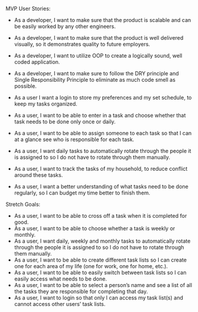 MVP User Stories:

* As a developer, I want to make sure that the product is scalable and can be easily worked by any other engineers.
* As a developer, I want to make sure that the product is well delivered visually, so it demonstrates quality to future employers.
* As a developer, I want to utilize OOP to create a logically sound, well coded application.
* As a developer, I want to make sure to follow the DRY principle and Single Responsibility Principle to eliminate as much code smell as possible.

* As a user I want a login to store my preferences and my set schedule, to keep my tasks organized.
* As a user, I want to be able to enter in a task and choose whether that task needs to be done only once or daily.
* As a user, I want to be able to assign someone to each task so that I can at a glance see who is responsible for each task.
* As a user, I want daily tasks to automatically rotate through the people it is assigned to so I do not have to rotate through them manually.
* As a user, I want to track the tasks of my household, to reduce conflict around these tasks.
* As a user, I want a better understanding of what tasks need to be done regularly, so I can budget my time better to finish them.

Stretch Goals:
* As a user, I want to be able to cross off a task when it is completed for good.
* As a user, I want to be able to choose whether a task is weekly or monthly.
* As a user, I want daily, weekly and monthly tasks to automatically rotate through the people it is assigned to so I do not have to rotate through them manually.
* As a user, I want to be able to create different task lists so I can create one for each area of my life (one for work, one for home, etc.).
* As a user, I want to be able to easily switch between task lists so I can easily access what needs to be done.
* As a user, I want to be able to select a person’s name and see a list of all the tasks they are responsible for completing that day.
* As a user, I want to login so that only I can access my task list(s) and cannot access other users’ task lists.
